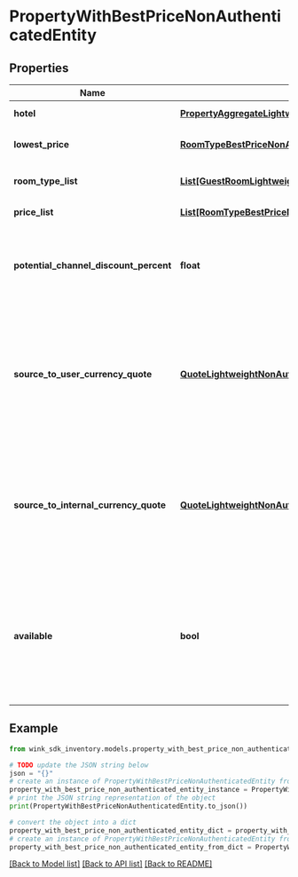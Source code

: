 # PropertyWithBestPriceNonAuthenticatedEntity


## Properties

Name | Type | Description | Notes
------------ | ------------- | ------------- | -------------
**hotel** | [**PropertyAggregateLightweightNonAuthenticatedEntity**](PropertyAggregateLightweightNonAuthenticatedEntity.md) | Property details | 
**lowest_price** | [**RoomTypeBestPriceNonAuthenticatedEntity**](RoomTypeBestPriceNonAuthenticatedEntity.md) | Best-priced room at property | 
**room_type_list** | [**List[GuestRoomLightweightNonAuthenticatedEntity]**](GuestRoomLightweightNonAuthenticatedEntity.md) | Unique property room types | 
**price_list** | [**List[RoomTypeBestPriceNonAuthenticatedEntity]**](RoomTypeBestPriceNonAuthenticatedEntity.md) | Best-priced room types | 
**potential_channel_discount_percent** | **float** | The potential discount the user is entitled to if user is a member / authenticated. | 
**source_to_user_currency_quote** | [**QuoteLightweightNonAuthenticatedEntity**](QuoteLightweightNonAuthenticatedEntity.md) | Exchange rate quote between the property&#39;s source currency and the user&#39;s desired currency that was used to populate price. | 
**source_to_internal_currency_quote** | [**QuoteLightweightNonAuthenticatedEntity**](QuoteLightweightNonAuthenticatedEntity.md) | Exchange rate quote between the property&#39;s source currency and the reactive&#39;s currency that was used to populate price. | 
**available** | **bool** | Flag to indicate whether this blocking is available or not. This data point is identifier to the available flag on the &#x60;price&#x60; child data point. | [optional] 

## Example

```python
from wink_sdk_inventory.models.property_with_best_price_non_authenticated_entity import PropertyWithBestPriceNonAuthenticatedEntity

# TODO update the JSON string below
json = "{}"
# create an instance of PropertyWithBestPriceNonAuthenticatedEntity from a JSON string
property_with_best_price_non_authenticated_entity_instance = PropertyWithBestPriceNonAuthenticatedEntity.from_json(json)
# print the JSON string representation of the object
print(PropertyWithBestPriceNonAuthenticatedEntity.to_json())

# convert the object into a dict
property_with_best_price_non_authenticated_entity_dict = property_with_best_price_non_authenticated_entity_instance.to_dict()
# create an instance of PropertyWithBestPriceNonAuthenticatedEntity from a dict
property_with_best_price_non_authenticated_entity_from_dict = PropertyWithBestPriceNonAuthenticatedEntity.from_dict(property_with_best_price_non_authenticated_entity_dict)
```
[[Back to Model list]](../README.md#documentation-for-models) [[Back to API list]](../README.md#documentation-for-api-endpoints) [[Back to README]](../README.md)


